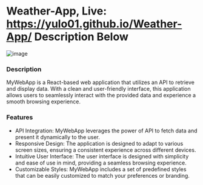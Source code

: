 # Weather-App, Live: https://yulo01.github.io/Weather-App/      Description Below


![image](https://github.com/yulo01/Weather-App/assets/93291077/3137311d-eee7-4079-90a7-913c4ced950e)


<h3>Description</h3>
MyWebApp is a React-based web application that utilizes an API to retrieve and display data. With a clean and user-friendly interface, this application allows users to seamlessly interact with the provided data and experience a smooth browsing experience.

<h3>Features</h3>
<ul>
  <li>
API Integration: MyWebApp leverages the power of  API to fetch data and present it dynamically to the user.
</li>
<li>
Responsive Design: The application is designed to adapt to various screen sizes, ensuring a consistent experience across different devices.
</li>
<li>
Intuitive User Interface: The user interface is designed with simplicity and ease of use in mind, providing a seamless browsing experience.
  </li>
<li>
Customizable Styles: MyWebApp includes a set of predefined styles that can be easily customized to match your preferences or branding.
  </li>
  </ul>

